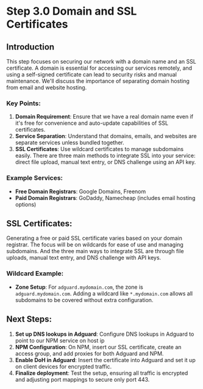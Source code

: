 # Step 3.0 Domain and SSL Certificates

## Introduction
This step focuses on securing our network with a domain name and an SSL certificate. A domain is essential for accessing our services remotely, and using a self-signed certificate can lead to security risks and manual maintenance. We'll discuss the importance of separating domain hosting from email and website hosting.

### Key Points:
1. **Domain Requirement**: Ensure that we have a real domain name even if it's free for convenience and auto-update capabilities of SSL certificates.
2. **Service Separation**: Understand that domains, emails, and websites are separate services unless bundled together.
3. **SSL Certificates**: Use wildcard certificates to manage subdomains easily. There are three main methods to integrate SSL into your service: direct file upload, manual text entry, or DNS challenge using an API key.

### Example Services:
- **Free Domain Registrars**: Google Domains, Freenom
- **Paid Domain Registrars**: GoDaddy, Namecheap (includes email hosting options)

## SSL Certificates:
Generating a free or paid SSL certificate varies based on your domain registrar. The focus will be on wildcards for ease of use and managing subdomains. And the three main ways to integrate SSL are through file uploads, manual text entry, and DNS challenge with API keys.

### Wildcard Example:
- **Zone Setup**: For `adguard.mydomain.com`, the zone is `adguard.mydomain.com`. Adding a wildcard like `*.mydomain.com` allows all subdomains to be covered without extra configuration.

## Next Steps:
1. **Set up DNS lookups in Adguard**: Configure DNS lookups in Adguard to point to our NPM service on host ip
2. **NPM Configuration**: On NPM, insert our SSL certificate, create an access group, and add proxies for both Adguard and NPM.
3. **Enable DoH in Adguard**: Insert the certificate into Adguard and set it up on client devices for encrypted traffic.
4. **Finalize deployment**: Test the setup, ensuring all traffic is encrypted and adjusting port mappings to secure only port 443.
